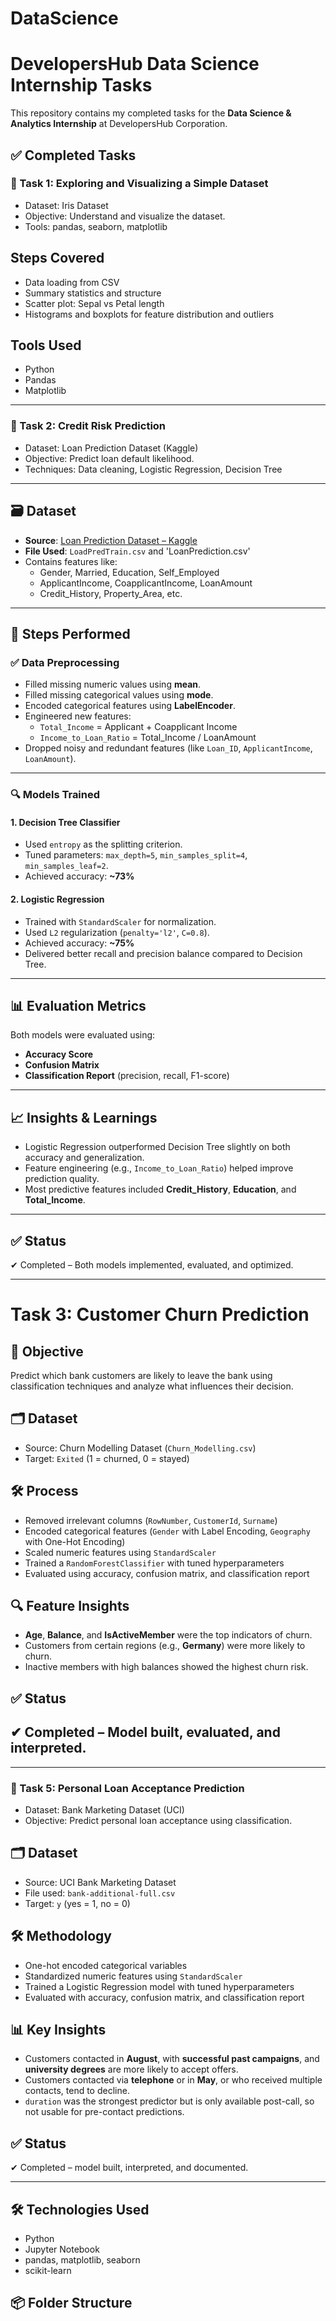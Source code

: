 # DataScience
# DevelopersHub Data Science Internship Tasks

This repository contains my completed tasks for the **Data Science & Analytics Internship** at DevelopersHub Corporation.

## ✅ Completed Tasks

### 🔹 Task 1: Exploring and Visualizing a Simple Dataset
- Dataset: Iris Dataset
- Objective: Understand and visualize the dataset.
- Tools: pandas, seaborn, matplotlib

## Steps Covered
- Data loading from CSV
- Summary statistics and structure
- Scatter plot: Sepal vs Petal length
- Histograms and boxplots for feature distribution and outliers

## Tools Used
- Python
- Pandas
- Matplotlib



---

### 🔹 Task 2: Credit Risk Prediction
- Dataset: Loan Prediction Dataset (Kaggle)
- Objective: Predict loan default likelihood.
- Techniques: Data cleaning, Logistic Regression, Decision Tree

---

## 🗃️ Dataset
- **Source**: [Loan Prediction Dataset – Kaggle](https://www.kaggle.com/datasets/altruistdelhite04/loan-prediction-problem-dataset)
- **File Used**: `LoadPredTrain.csv` and 'LoanPrediction.csv'
- Contains features like:
  - Gender, Married, Education, Self_Employed
  - ApplicantIncome, CoapplicantIncome, LoanAmount
  - Credit_History, Property_Area, etc.

---

## 🧪 Steps Performed

### ✅ Data Preprocessing
- Filled missing numeric values using **mean**.
- Filled missing categorical values using **mode**.
- Encoded categorical features using **LabelEncoder**.
- Engineered new features:
  - `Total_Income` = Applicant + Coapplicant Income
  - `Income_to_Loan_Ratio` = Total_Income / LoanAmount
- Dropped noisy and redundant features (like `Loan_ID`, `ApplicantIncome`, `LoanAmount`).

---

### 🔍 Models Trained

#### 1. **Decision Tree Classifier**
- Used `entropy` as the splitting criterion.
- Tuned parameters: `max_depth=5`, `min_samples_split=4`, `min_samples_leaf=2`.
- Achieved accuracy: **~73%**

#### 2. **Logistic Regression**
- Trained with `StandardScaler` for normalization.
- Used `L2` regularization (`penalty='l2'`, `C=0.8`).
- Achieved accuracy: **~75%**
- Delivered better recall and precision balance compared to Decision Tree.

---

## 📊 Evaluation Metrics

Both models were evaluated using:
- **Accuracy Score**
- **Confusion Matrix**
- **Classification Report** (precision, recall, F1-score)

---

## 📈 Insights & Learnings

- Logistic Regression outperformed Decision Tree slightly on both accuracy and generalization.
- Feature engineering (e.g., `Income_to_Loan_Ratio`) helped improve prediction quality.
- Most predictive features included **Credit_History**, **Education**, and **Total_Income**.

---

## ✅ Status
✔ Completed – Both models implemented, evaluated, and optimized.


---

# Task 3: Customer Churn Prediction

## 🎯 Objective
Predict which bank customers are likely to leave the bank using classification techniques and analyze what influences their decision.

## 🗂 Dataset
- Source: Churn Modelling Dataset (`Churn_Modelling.csv`)
- Target: `Exited` (1 = churned, 0 = stayed)

## 🛠️ Process
- Removed irrelevant columns (`RowNumber`, `CustomerId`, `Surname`)
- Encoded categorical features (`Gender` with Label Encoding, `Geography` with One-Hot Encoding)
- Scaled numeric features using `StandardScaler`
- Trained a `RandomForestClassifier` with tuned hyperparameters
- Evaluated using accuracy, confusion matrix, and classification report

## 🔍 Feature Insights
- **Age**, **Balance**, and **IsActiveMember** were the top indicators of churn.
- Customers from certain regions (e.g., **Germany**) were more likely to churn.
- Inactive members with high balances showed the highest churn risk.

## ✅ Status
✔ Completed – Model built, evaluated, and interpreted.
---





---

### 🔹 Task 5: Personal Loan Acceptance Prediction
- Dataset: Bank Marketing Dataset (UCI)
- Objective: Predict personal loan acceptance using classification.

## 🗂 Dataset
- Source: UCI Bank Marketing Dataset
- File used: `bank-additional-full.csv`
- Target: `y` (yes = 1, no = 0)

## 🛠️ Methodology
- One-hot encoded categorical variables
- Standardized numeric features using `StandardScaler`
- Trained a Logistic Regression model with tuned hyperparameters
- Evaluated with accuracy, confusion matrix, and classification report

## 📊 Key Insights
- Customers contacted in **August**, with **successful past campaigns**, and **university degrees** are more likely to accept offers.
- Customers contacted via **telephone** or in **May**, or who received multiple contacts, tend to decline.
- `duration` was the strongest predictor but is only available post-call, so not usable for pre-contact predictions.

## ✅ Status
✔ Completed – model built, interpreted, and documented.


---

## 🛠 Technologies Used
- Python
- Jupyter Notebook
- pandas, matplotlib, seaborn
- scikit-learn

## 📦 Folder Structure

